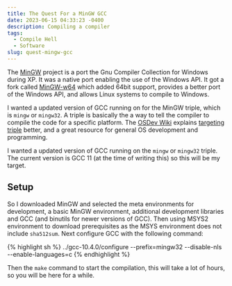 ```yaml
---
title: The Quest For a MinGW GCC
date: 2023-06-15 04:33:23 -0400
description: Compiling a compiler
tags:
  - Compile Hell
  - Software
slug: quest-mingw-gcc
---
```


The [MinGW](https://osdn.net/projects/mingw/) project is a port the Gnu
Compiler Collection for Windows during XP. It was a native port enabling the
use of the Windows API. It got a fork called [MinGW-w64](https://mingw-w64.org)
which added 64bit support, provides a better port of the Windows API, and
allows Linux systems to compile to Windows.

I wanted a updated version of GCC running on for the MinGW triple, which is
`mingw` or `mingw32`. A triple is basically the a way to tell the
compiler to compile the code for a specific platform. The [OSDev Wiki][1]
explains [targeting triple][2] better, and a great resource for general OS
development and programming.

I wanted a updated version of GCC running on the `mingw` or `mingw32` triple.
The current version is GCC 11 (at the time of writing this) so this will be my
target.

## Setup

So I downloaded MinGW and selected the meta environments for development, a
basic MinGW environment, additional development libraries and GCC (and binutils
for newer versions of GCC). Then using MSYS2 environment to download
prerequisites as the MSYS environment does not include `sha512sum`. Next
configure GCC with the following command:

{% highlight sh %}
../gcc-10.4.0/configure --prefix=mingw32 --disable-nls --enable-languages=c
{% endhighlight %}

Then the `make` command to start the compilation, this will take a lot of hours,
so you will be here for a while.

[1]: https://wiki.osdev.org
[2]: https://wiki.osdev.org/Target_Triplet
